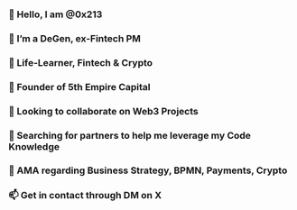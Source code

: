 ### 👋 Hello, I am @0x213
### 🔭 I’m a DeGen, ex-Fintech PM
### 🌱 Life-Learner, Fintech & Crypto
### 👀 Founder of 5th Empire Capital
### 💞️ Looking to collaborate on Web3 Projects
### 🤔 Searching for partners to help me leverage my Code Knowledge
### 💬 AMA regarding Business Strategy, BPMN, Payments, Crypto
### 📫 Get in contact through DM on X



